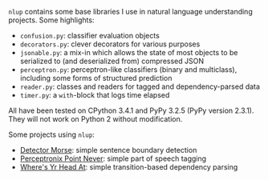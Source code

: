 `nlup` contains some base libraries I use in natural language understanding projects. Some highlights:

* `confusion.py`: classifier evaluation objects
* `decorators.py`: clever decorators for various purposes
* `jsonable.py`: a mix-in which allows the state of most objects to be serialized to (and deserialized from) compressed JSON
* `perceptron.py`: perceptron-like classifiers (binary and multiclass), including some forms of structured prediction
* `reader.py`: classes and readers for tagged and dependency-parsed data
* `timer.py`: a `with`-block that logs time elapsed

All have been tested on CPython 3.4.1 and PyPy 3.2.5 (PyPy version 2.3.1). They will not work on Python 2 without modification.

Some projects using `nlup`:

* [Detector Morse](http://github.com/cslu-nlp/detectormorse): simple sentence boundary detection
* [Perceptronix Point Never](http://github.com/cslu-nlp/PerceptronixPointNever): simple part of speech tagging
* [Where's Yr Head At](http://github.com/cslu-nlp/WheresYrHeadAt): simple transition-based dependency parsing
